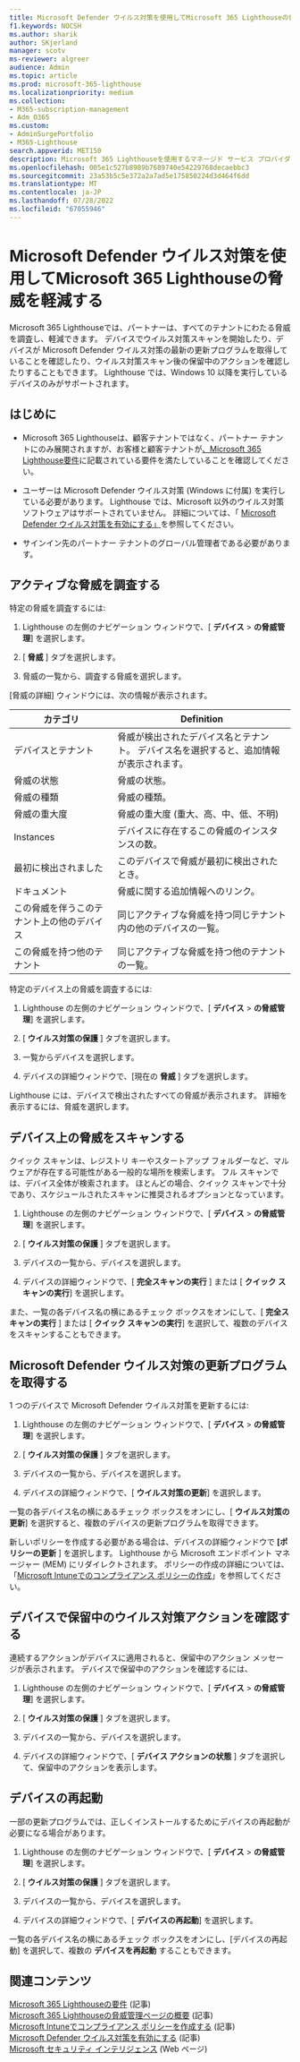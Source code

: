 ```yaml
---
title: Microsoft Defender ウイルス対策を使用してMicrosoft 365 Lighthouseの脅威を軽減する
f1.keywords: NOCSH
ms.author: sharik
author: SKjerland
manager: scotv
ms-reviewer: algreer
audience: Admin
ms.topic: article
ms.prod: microsoft-365-lighthouse
ms.localizationpriority: medium
ms.collection:
- M365-subscription-management
- Adm_O365
ms.custom:
- AdminSurgePortfolio
- M365-Lighthouse
search.appverid: MET150
description: Microsoft 365 Lighthouseを使用するマネージド サービス プロバイダー (MSP) の場合は、Microsoft Defender ウイルス対策を使用して脅威を軽減する方法について説明します。
ms.openlocfilehash: 005e1c527b8989b7689740e54229768decaebbc3
ms.sourcegitcommit: 23a53b5c5e372a2a7ad5e175850224d3d464f6dd
ms.translationtype: MT
ms.contentlocale: ja-JP
ms.lasthandoff: 07/28/2022
ms.locfileid: "67055946"
---
```

# <a name="mitigate-threats-in-microsoft-365-lighthouse-with-microsoft-defender-antivirus"></a>Microsoft Defender ウイルス対策を使用してMicrosoft 365 Lighthouseの脅威を軽減する

Microsoft 365 Lighthouseでは、パートナーは、すべてのテナントにわたる脅威を調査し、軽減できます。 デバイスでウイルス対策スキャンを開始したり、デバイスが Microsoft Defender ウイルス対策の最新の更新プログラムを取得していることを確認したり、ウイルス対策スキャン後の保留中のアクションを確認したりすることもできます。 Lighthouse では、Windows 10 以降を実行しているデバイスのみがサポートされます。

## <a name="before-you-begin"></a>はじめに

- Microsoft 365 Lighthouseは、顧客テナントではなく、パートナー テナントにのみ展開されますが、お客様と顧客テナントが[、Microsoft 365 Lighthouse要件](m365-lighthouse-requirements.md)に記載されている要件を満たしていることを確認してください。

- ユーザーは Microsoft Defender ウイルス対策 (Windows に付属) を実行している必要があります。 Lighthouse では、Microsoft 以外のウイルス対策ソフトウェアはサポートされていません。 詳細については、「 [Microsoft Defender ウイルス対策を有効にする」](/mem/intune/user-help/turn-on-defender-windows)を参照してください。

- サインイン先のパートナー テナントのグローバル管理者である必要があります。

## <a name="investigate-active-threats"></a>アクティブな脅威を調査する

特定の脅威を調査するには:

1. Lighthouse の左側のナビゲーション ウィンドウで、[ **デバイス** > **の脅威管理**] を選択します。

2. [ **脅威** ] タブを選択します。

3. 脅威の一覧から、調査する脅威を選択します。

[脅威の詳細] ウィンドウには、次の情報が表示されます。

| カテゴリ                                      | Definition                                                                                                   |
|-----------------------------------------------|--------------------------------------------------------------------------------------------------------------|
| デバイスとテナント                             | 脅威が検出されたデバイス名とテナント。 デバイス名を選択すると、追加情報が表示されます。 |
| 脅威の状態                                 | 脅威の状態。                                                                                    |
| 脅威の種類                                   | 脅威の種類。                                                                                              |
| 脅威の重大度                               | 脅威の重大度 (重大、高、中、低、不明)                                                    |
| Instances                                     | デバイスに存在するこの脅威のインスタンスの数。                                                    |
| 最初に検出されました                                | このデバイスで脅威が最初に検出されたとき。                                                           |
| ドキュメント                                 | 脅威に関する追加情報へのリンク。                                                             |
| この脅威を伴うこのテナント上の他のデバイス | 同じアクティブな脅威を持つ同じテナント内の他のデバイスの一覧。                                      |
| この脅威を持つ他のテナント                | 同じアクティブな脅威を持つ他のテナントの一覧。                                                         |

特定のデバイス上の脅威を調査するには:

1. Lighthouse の左側のナビゲーション ウィンドウで、[ **デバイス** > **の脅威管理**] を選択します。

2. [ **ウイルス対策の保護** ] タブを選択します。

3. 一覧からデバイスを選択します。

4. デバイスの詳細ウィンドウで、[現在の **脅威** ] タブを選択します。

Lighthouse には、デバイスで検出されたすべての脅威が表示されます。 詳細を表示するには、脅威を選択します。

## <a name="scan-for-threats-on-a-device"></a>デバイス上の脅威をスキャンする

クイック スキャンは、レジストリ キーやスタートアップ フォルダーなど、マルウェアが存在する可能性がある一般的な場所を検索します。 フル スキャンでは、デバイス全体が検索されます。 ほとんどの場合、クイック スキャンで十分であり、スケジュールされたスキャンに推奨されるオプションとなっています。

1. Lighthouse の左側のナビゲーション ウィンドウで、[ **デバイス** > **の脅威管理**] を選択します。

2. [ **ウイルス対策の保護** ] タブを選択します。

3. デバイスの一覧から、デバイスを選択します。

4. デバイスの詳細ウィンドウで、[ **完全スキャンの実行** ] または [ **クイック スキャンの実行**] を選択します。

また、一覧の各デバイス名の横にあるチェック ボックスをオンにして、[ **完全スキャンの実行** ] または [ **クイック スキャンの実行**] を選択して、複数のデバイスをスキャンすることもできます。

## <a name="get-updates-for-microsoft-defender-antivirus"></a>Microsoft Defender ウイルス対策の更新プログラムを取得する

1 つのデバイスで Microsoft Defender ウイルス対策を更新するには:

1. Lighthouse の左側のナビゲーション ウィンドウで、[ **デバイス** > **の脅威管理**] を選択します。

2. [ **ウイルス対策の保護** ] タブを選択します。

3. デバイスの一覧から、デバイスを選択します。

4. デバイスの詳細ウィンドウで、[ **ウイルス対策の更新**] を選択します。

一覧の各デバイス名の横にあるチェック ボックスをオンにし、[ **ウイルス対策の更新**] を選択すると、複数のデバイスの更新プログラムを取得できます。

新しいポリシーを作成する必要がある場合は、デバイスの詳細ウィンドウで **[ポリシーの更新** ] を選択します。 Lighthouse から Microsoft エンドポイント マネージャー (MEM) にリダイレクトされます。 ポリシーの作成の詳細については、「[Microsoft Intuneでのコンプライアンス ポリシーの作成](/mem/intune/protect/create-compliance-policy)」を参照してください。

## <a name="check-pending-antivirus-actions-on-a-device"></a>デバイスで保留中のウイルス対策アクションを確認する

連続するアクションがデバイスに適用されると、保留中のアクション メッセージが表示されます。 デバイスで保留中のアクションを確認するには、

1. Lighthouse の左側のナビゲーション ウィンドウで、[ **デバイス** > **の脅威管理**] を選択します。

2. [ **ウイルス対策の保護** ] タブを選択します。

3. デバイスの一覧から、デバイスを選択します。

4. デバイスの詳細ウィンドウで、[ **デバイス アクションの状態** ] タブを選択して、保留中のアクションを表示します。

## <a name="restart-a-device"></a>デバイスの再起動

一部の更新プログラムでは、正しくインストールするためにデバイスの再起動が必要になる場合があります。

1. Lighthouse の左側のナビゲーション ウィンドウで、[ **デバイス** > **の脅威管理**] を選択します。

2. [ **ウイルス対策の保護** ] タブを選択します。

3. デバイスの一覧から、デバイスを選択します。

4. デバイスの詳細ウィンドウで、[ **デバイスの再起動**] を選択します。

一覧の各デバイス名の横にあるチェック ボックスをオンにし、[デバイスの再起動] を選択して、複数の **デバイスを再起動** することもできます。

## <a name="related-content"></a>関連コンテンツ

[Microsoft 365 Lighthouseの要件](m365-lighthouse-requirements.md) (記事)\
[Microsoft 365 Lighthouseの脅威管理ページの概要](m365-lighthouse-threat-management-page-overview.md) (記事)\
[Microsoft Intuneでコンプライアンス ポリシーを作成する](/mem/intune/protect/create-compliance-policy) (記事)\
[Microsoft Defender ウイルス対策を有効にする](/mem/intune/user-help/turn-on-defender-windows) (記事)\
[Microsoft セキュリティ インテリジェンス](https://www.microsoft.com/wdsi/threats) (Web ページ)
